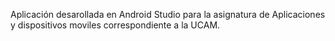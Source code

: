 Aplicación desarollada en Android Studio para la asignatura de Aplicaciones y dispositivos moviles correspondiente a la UCAM.
